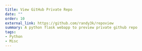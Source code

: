 ```yaml
---
title: View GitHub Private Repo
date: ""
order: 10
external_link: https://github.com/randy3k/repoview
summary: A python flask webapp to preview private github repo
tags:
- Python
- Misc
---
```

